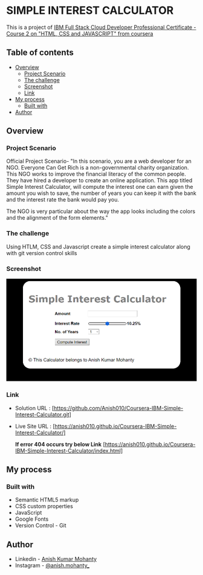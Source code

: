 # SIMPLE INTEREST CALCULATOR

This is a project of [IBM Full Stack Cloud Developer Professional Certificate - Course 2 on "HTML, CSS and JAVASCRIPT" from coursera](https://www.coursera.org/learn/introduction-to-web-development-with-html-css-javacript)

## Table of contents

- [Overview](#overview)
  - [Project Scenario](#project-scenario)
  - [The challenge](#the-challenge)
  - [Screenshot](#screenshot)
  - [Link](#Link)
- [My process](#my-process)
  - [Built with](#built-with)
- [Author](#author)

## Overview

### Project Scenario

Official Project Scenario-
"In this scenario, you are a web developer for an NGO. Everyone Can Get Rich is a non-governmental charity organization. This NGO works to improve the financial literacy of the common people. They have hired a developer to create an online application. This app titled Simple Interest Calculator, will compute the interest one can earn given the amount you wish to save, the number of years you can keep it with the bank and the interest rate the bank would pay you.

The NGO is very particular about the way the app looks including the colors and the alignment of the form elements."

### The challenge

Using HTLM, CSS and Javascript create a simple interest calculator along with git version control skills

### Screenshot

![Dekstop Design preview for the Simple Interest Calculator](/Screenshot.png)

### Link

- Solution URL : [https://github.com/Anish010/Coursera-IBM-Simple-Interest-Calculator.git]
- Live Site URL : [https://anish010.github.io/Coursera-IBM-Simple-Interest-Calculator/]
 
  **If error 404 occurs try below Link**
  [https://anish010.github.io/Coursera-IBM-Simple-Interest-Calculator/index.html]
  

## My process

### Built with

- Semantic HTML5 markup
- CSS custom properties
- JavaScript
- Google Fonts
- Version Control - Git

## Author

- Linkedin - [Anish Kumar Mohanty](https://www.linkedin.com/in/anish-kumar-mohanty-68a019216/)
- Instagram - [@anish.mohanty\_](https://www.instagram.com/anish.mohanty_/)
